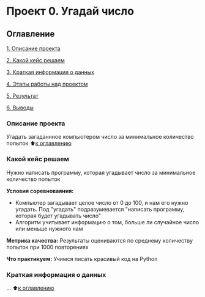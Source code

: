 # Проект 0. Угадай число
## Оглавление
[1. Описание проекта](https://github.com/Dashka1989/Data_science/new/main?filename=README.md#Описание-проекта)

[2. Какой кейс решаем](https://github.com/Dashka1989/Data_science/new/main?filename=README.md#Какой-кейс-решаем)

[3. Краткая информация о данных](https://github.com/Dashka1989/Data_science/new/main?filename=README.md#Краткая-информация-о-данных)

[4. Этапы работы над проектом](https://github.com/Dashka1989/Data_science/new/main?filename=README.md#Этапы-работы-над-проектом)

[5. Результат](https://github.com/Dashka1989/Data_science/new/main?filename=README.md#Результат)

[6. Выводы](https://github.com/Dashka1989/Data_science/new/main?filename=README.md#Выводы)

### Описание проекта
Угадать загаданнное компьютером число за минимальное количество попыток
:arrow_up:[к оглавлению](https://github.com/Dashka1989/Data_science/new/main?filename=README.md#Оглавление)

### Какой кейс решаем
Нужно написать программу, которая угадывает число за минимальное количество попыток

**Условия соревноваяния:**
- Компьютер загадывает целое число от 0 до 100, и нам его нужно угадать. Под "угадать" подразумевается "написать программу, которая будет угадывать число"
- Алгоритм учитывает информацию о том, больше ли случайное число или меньше нужного нам

**Метрика качества:**
Результаты оцениваются по среднему количеству попыток при 1000 повторениях

**Что практикуем:**
Учимся писать красивый код на Python

### Краткая информация о данных
...
:arrow_up:[к оглавлению](https://github.com/Dashka1989/Data_science/new/main?filename=README.md#Оглавление)
